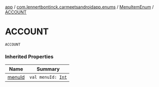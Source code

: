[app](../../index.md) / [com.lennertbontinck.carmeetsandroidapp.enums](../index.md) / [MenuItemEnum](index.md) / [ACCOUNT](./-a-c-c-o-u-n-t.md)

# ACCOUNT

`ACCOUNT`

### Inherited Properties

| Name | Summary |
|---|---|
| [menuId](menu-id.md) | `val menuId: `[`Int`](https://kotlinlang.org/api/latest/jvm/stdlib/kotlin/-int/index.html) |
